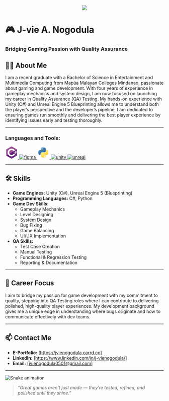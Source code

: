 <div align="center">
  <img height="150" src="https://cdn.dribbble.com/userupload/23120108/file/original-69aef49741307f10b2600bde3e86b205.gif"  />
</div>

# 🎮 J-vie A. Nogodula

### Bridging Gaming Passion with Quality Assurance

## 🧑‍💻 About Me

I am a recent graduate with a Bachelor of Science in Entertainment and Multimedia Computing from Mapúa Malayan Colleges Mindanao, passionate about gaming and game development. With four years of experience in gameplay mechanics and system design, I am now focused on launching my career in Quality Assurance (QA) Testing. My hands-on experience with Unity (C#) and Unreal Engine 5 Blueprinting allows me to understand both the player’s perspective and the developer’s pipeline. I am dedicated to ensuring games run smoothly and delivering the best player experience by identifying issues early and testing thoroughly.

---

<h3 align="left">Languages and Tools:</h3>
<p align="left"> <a href="https://www.w3schools.com/cs/" target="_blank" rel="noreferrer"> <img src="https://raw.githubusercontent.com/devicons/devicon/master/icons/csharp/csharp-original.svg" alt="csharp" width="40" height="40"/> </a> <a href="https://www.figma.com/" target="_blank" rel="noreferrer"> <img src="https://www.vectorlogo.zone/logos/figma/figma-icon.svg" alt="figma" width="40" height="40"/> </a> <a href="https://www.python.org" target="_blank" rel="noreferrer"> <img src="https://raw.githubusercontent.com/devicons/devicon/master/icons/python/python-original.svg" alt="python" width="40" height="40"/> </a> <a href="https://unity.com/" target="_blank" rel="noreferrer"> <img src="https://www.vectorlogo.zone/logos/unity3d/unity3d-icon.svg" alt="unity" width="40" height="40"/> </a> <a href="https://unrealengine.com/" target="_blank" rel="noreferrer"> <img src="https://raw.githubusercontent.com/kenangundogan/fontisto/036b7eca71aab1bef8e6a0518f7329f13ed62f6b/icons/svg/brand/unreal-engine.svg" alt="unreal" width="40" height="40"/> </a> </p>

---

## 🛠️ Skills

- **Game Engines:** Unity (C#), Unreal Engine 5 (Blueprinting)
- **Programming Languages:** C#, Python
- **Game Dev Skills:**  
  - Gameplay Mechanics
  - Level Designing  
  - System Design  
  - Bug Fixing  
  - Game Balancing  
  - UI/UX Implementation  
- **QA Skills:**  
  - Test Case Creation  
  - Manual Testing  
  - Functional & Regression Testing  
  - Reporting & Documentation

---

## 🎯 Career Focus

I aim to bridge my passion for game development with my commitment to quality, stepping into QA Testing roles where I can contribute to delivering polished, high-quality player experiences. My development background gives me a unique edge in understanding where bugs originate and how to communicate effectively with dev teams.

---

## 📫 Contact Me

- **E-Portfolio:** [https://jvienogodula.carrd.co]  
- **LinkedIn:** [https://www.linkedin.com/in/j-vienogodula/]  
- **Email:** [jvienogodula0501@gmail.com]  

---

<img src="https://raw.githubusercontent.com/JN-Drive/JN-Drive/output/snake.svg" alt="Snake animation" />

> *“Great games aren’t just made — they’re tested, refined, and polished until they shine.”*
